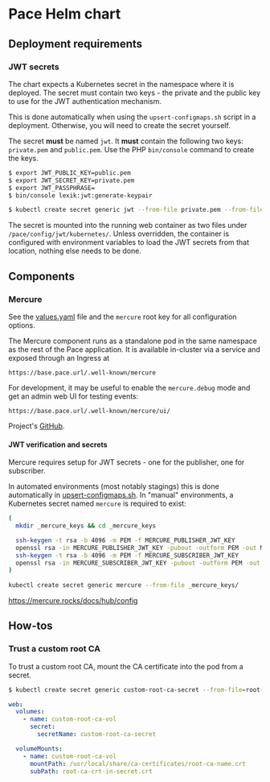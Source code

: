 # Pace Helm chart

## Deployment requirements

### JWT secrets

The chart expects a Kubernetes secret in the namespace where it is deployed. The secret must contain two keys - the
private and the public key to use for the JWT authentication mechanism.

This is done automatically when using the `upsert-configmaps.sh` script in a deployment. Otherwise, you will need to
create the secret yourself.

The secret **must** be named `jwt`. It **must** contain the following two keys: `private.pem` and `public.pem`. Use the
PHP `bin/console` command to create the keys.

```bash
$ export JWT_PUBLIC_KEY=public.pem 
$ export JWT_SECRET_KEY=private.pem
$ export JWT_PASSPHRASE=
$ bin/console lexik:jwt:generate-keypair

$ kubectl create secret generic jwt --from-file private.pem --from-file public.pem
```

The secret is mounted into the running web container as two files under `/pace/config/jwt/kubernetes/`. Unless
overridden, the container is configured with environment variables to load the JWT secrets from that location, nothing 
else needs to be done.

## Components

### Mercure

See the [values.yaml](values.yaml) file and the `mercure` root key for all configuration options.

The Mercure component runs as a standalone pod in the same namespace as the rest of the Pace application. It is
available in-cluster via a service and exposed through an Ingress at 

```
https://base.pace.url/.well-known/mercure
```

For development, it may be useful to enable the `mercure.debug` mode and get an admin web UI for testing events:

```
https://base.pace.url/.well-known/mercure/ui/
```

Project's [GitHub](https://github.com/dunglas/mercure).

#### JWT verification and secrets

Mercure requires setup for JWT secrets - one for the publisher, one for subscriber.

In automated environments (most notably stagings) this is done automatically
in [upsert-configmaps.sh](../../../../tools/k8s/upsert-configmaps.sh). In "manual" environments, a Kubernetes secret
named `mercure` is required to exist:

```bash
(
  mkdir _mercure_keys && cd _mercure_keys

  ssh-keygen -t rsa -b 4096 -m PEM -f MERCURE_PUBLISHER_JWT_KEY
  openssl rsa -in MERCURE_PUBLISHER_JWT_KEY -pubout -outform PEM -out MERCURE_PUBLISHER_JWT_KEY_PUBLIC
  ssh-keygen -t rsa -b 4096 -m PEM -f MERCURE_SUBSCRIBER_JWT_KEY
  openssl rsa -in MERCURE_SUBSCRIBER_JWT_KEY -pubout -outform PEM -out MERCURE_SUBSCRIBER_JWT_KEY_PUBLIC
)
  
kubectl create secret generic mercure --from-file _mercure_keys/
```

https://mercure.rocks/docs/hub/config

## How-tos

### Trust a custom root CA
To trust a custom root CA, mount the CA certificate into the pod from a secret.

```bash
$ kubectl create secret generic custom-root-ca-secret --from-file=root-ca-crt-in-secret.crt=root-ca-file.crt
```

```yaml
web:
  volumes:
    - name: custom-root-ca-vol 
      secret:
        secretName: custom-root-ca-secret

  volumeMounts:
    - name: custom-root-ca-vol
      mountPath: /usr/local/share/ca-certificates/root-ca-name.crt
      subPath: root-ca-crt-in-secret.crt
```